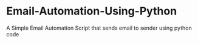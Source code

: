 # Email-Automation-Using-Python
A Simple Email Automation Script that sends email to sender using python code
